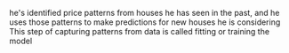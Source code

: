 
he's identified price patterns from houses he has seen in the past, and he uses those patterns to make predictions for new houses he is considering
This step of capturing patterns from data is called fitting or training the model
